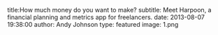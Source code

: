 title:How much money do you want to make?
subtitle: Meet Harpoon, a financial planning and metrics app for freelancers.
date: 2013-08-07 19:38:00
author: Andy Johnson
type: featured
image: 1.png

